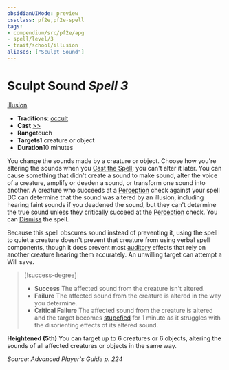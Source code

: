 ```yaml
---
obsidianUIMode: preview
cssclass: pf2e,pf2e-spell
tags:
- compendium/src/pf2e/apg
- spell/level/3
- trait/school/illusion
aliases: ["Sculpt Sound"]
---
```

# Sculpt Sound *Spell 3*   
[illusion](illusion.md)  

- **Traditions**: [occult](occult.md)
- **Cast** [>>](chapter-9-playing-the-game.md#Actions "Two-Action") 
- **Range**touch
- **Targets**1 creature or object
- **Duration**10 minutes

You change the sounds made by a creature or object. Choose how you're altering the sounds when you [Cast the Spell](cast-a-spell.md); you can't alter it later. You can cause something that didn't create a sound to make sound, alter the voice of a creature, amplify or deaden a sound, or transform one sound into another. A creature who succeeds at a [Perception](../skills.md#Perception) check against your spell DC can determine that the sound was altered by an illusion, including hearing faint sounds if you deadened the sound, but they can't determine the true sound unless they critically succeed at the [Perception](../skills.md#Perception) check. You can [Dismiss](dismiss.md) the spell.

Because this spell obscures sound instead of preventing it, using the spell to quiet a creature doesn't prevent that creature from using verbal spell components, though it does prevent most [auditory](auditory.md) effects that rely on another creature hearing them accurately. An unwilling target can attempt a Will save.

> [!success-degree] 
> - **Success** The affected sound from the creature isn't altered.
> - **Failure** The affected sound from the creature is altered in the way you determine.
> - **Critical Failure** The affected sound from the creature is altered and the target becomes [stupefied](conditions.md#Stupefied) for 1 minute as it struggles with the disorienting effects of its altered sound.

**Heightened (5th)** You can target up to 6 creatures or 6 objects, altering the sounds of all affected creatures or objects in the same way.

*Source: Advanced Player's Guide p. 224*